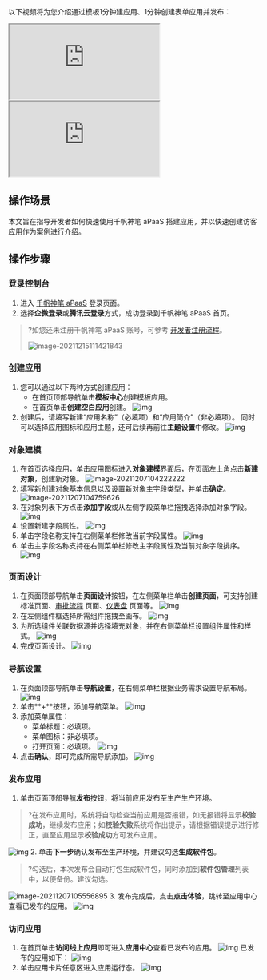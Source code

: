以下视频将为您介绍通过模板1分钟建应用、1分钟创建表单应用并发布：
<div class="doc-video-mod"><iframe src="https://cloud.tencent.com/edu/learning/quick-play/3565-61835?source=gw.doc.media&withPoster=1&notip=1" ></iframe></div>
<div class="doc-video-mod"><iframe src="https://cloud.tencent.com/edu/learning/quick-play/3565-61836?source=gw.doc.media&withPoster=1&notip=1"></iframe></div>

## 操作场景

本文旨在指导开发者如何快速使用千帆神笔 aPaaS 搭建应用，并以快速创建访客应用作为案例进行介绍。

## 操作步骤

### 登录控制台

1. 进入 [千帆神笔 aPaaS](https://apaas-pro.cloud.tencent.com/sign/in) 登录页面。
2. 选择**企微登录**或**腾讯云登录**方式，成功登录到千帆神笔 aPaaS 首页。

> ?如您还未注册千帆神笔 aPaaS 账号，可参考 [开发者注册流程](https://cloud.tencent.com/document/product/1365/68054)。
>
> ![image-20211215111421843](https://qcloudimg.tencent-cloud.cn/raw/b35c2de386ebf64db711aa28cd199519.png)



### 创建应用

1. 您可以通过以下两种方式创建应用：
   - 在首页顶部导航单击**模板中心**创建模板应用。
   - 在首页单击**创建空白应用**创建。
     ![img](https://qcloudimg.tencent-cloud.cn/raw/68ff08563172a768863cc85db48a5315.png)
2. 创建后，请填写新建“应用名称”（必填项）和“应用简介”（非必填项）。
   同时可以选择应用图标和应用主题，还可后续再前往**主题设置**中修改。
   ![img](https://qcloudimg.tencent-cloud.cn/raw/71cf9c80b343a17215e48d74f694cb0a.png)

### 对象建模

1. 在首页选择应用，单击应用图标进入**对象建模**界面后，在页面左上角点击**新建对象**，创建新对象。
![image-20211207104222222](https://qcloudimg.tencent-cloud.cn/raw/0affb1ce0a4bb2b546f7fc53d6eeca25.png)
2. 填写新创建对象基本信息以及设置新对象主字段类型，并单击**确定**。
![image-20211207104759626](https://qcloudimg.tencent-cloud.cn/raw/489692cf86775469a2ab486db8832a2c.png)
3. 在对象列表下方点击**添加字段**或从左侧字段菜单栏拖拽选择添加对象字段。
![img](https://qcloudimg.tencent-cloud.cn/raw/453a713de7b26c873ff7b043ee524523.png)
4. 设置新建字段属性。
![img](https://qcloudimg.tencent-cloud.cn/raw/0b7453570b9b06bf28c8a05b74eae64d.png)
5. 单击字段名称支持在右侧菜单栏修改当前字段属性。
![img](https://qcloudimg.tencent-cloud.cn/raw/e0154b771c13377f20fb0232aee12f69.png)
6. 单击主字段名称支持在右侧菜单栏修改主字段属性及当前对象字段排序。
![img](https://qcloudimg.tencent-cloud.cn/raw/f5c5a787224751bae9b04bff03d4dd43.png)

### 页面设计

1. 在页面顶部导航单击**页面设计**按钮，在左侧菜单栏单击**创建页面**，可支持创建标准页面、[审批流程](https://cloud.tencent.com/document/product/1365/67922) 页面、[仪表盘](https://cloud.tencent.com/document/product/1365/68024) 页面等。
![img](https://qcloudimg.tencent-cloud.cn/raw/991f4bf0837a578fdce9af368c48bd7f.png)
2. 在左侧组件框选择所需组件拖拽至画布。
![img](https://qcloudimg.tencent-cloud.cn/raw/e1ccc0c016f27c43325f79a779dee832.png)
3. 为所选组件关联数据源并选择填充对象，并在右侧菜单栏设置组件属性和样式。
![img](https://qcloudimg.tencent-cloud.cn/raw/9c9cefeaae0efe34dfe6098228083890.png)
4. 完成页面设计。
 ![img](https://qcloudimg.tencent-cloud.cn/raw/080c460ffd67c513965f338152dd89b8.png)

### 导航设置

1. 在页面顶部导航单击**导航设置**，在右侧菜单栏根据业务需求设置导航布局。
![img](https://qcloudimg.tencent-cloud.cn/raw/108b061a2a0f78bf8fa2223f628d13e5.png)
2. 单击**+**按钮，添加导航菜单。
![img](https://qcloudimg.tencent-cloud.cn/raw/a1c2fcd2c58cd3df2bc9cb6982e6d8f0.png)
3. 添加菜单属性：
	- 菜单标题：必填项。
	- 菜单图标：非必填项。
	- 打开页面：必填项。
![img](https://qcloudimg.tencent-cloud.cn/raw/0ee1ca1f9f36451b6f27c8eaea2d2529.png)
4. 点击**确认**，即可完成所需导航添加。
![img](https://qcloudimg.tencent-cloud.cn/raw/64bf324175993857464a3d6d7208641f.png)

### 发布应用

1. 单击页面顶部导航**发布**按钮，将当前应用发布至生产生产环境。
>?在发布应用时，系统将自动检查当前应用是否报错，如无报错将显示**校验成功**，继续发布应用；如**校验失败**系统将作出提示，请根据错误提示进行修正，直至应用显示**校验成功**方可发布应用。
>
![img](https://qcloudimg.tencent-cloud.cn/raw/2c4790b772af5ad4bed76c8fc5f444b2.png)
2. 单击**下一步**确认发布至生产环境，并建议勾选**生成软件包**。
>?勾选后，本次发布会自动打包生成软件包，同时添加到**软件包管理**列表中，以便备份。建议勾选。
>
![image-20211207105556895](https://qcloudimg.tencent-cloud.cn/raw/ffbd80af8d919c436b1ecf57084e4493.png)
3. 发布完成后，点击**点击体验**，跳转至应用中心查看已发布的应用。
![img](https://qcloudimg.tencent-cloud.cn/raw/68dc2d1604f707f97f964b1c73286d79.png)

### 访问应用

1. 在首页单击**访问线上应用**即可进入**应用中心**查看已发布的应用。 
![img](https://qcloudimg.tencent-cloud.cn/raw/95b548ac8fcf675f07a23d72bd3f9960.png)
已发布的应用如下：
![img](https://qcloudimg.tencent-cloud.cn/raw/f97c266c3c7c0492f6f30c2db1ef0d2d.jpg)
2. 单击应用卡片任意区进入应用运行态。
![img](https://qcloudimg.tencent-cloud.cn/raw/2056014b7aaa2415eeced5f3f0c8a32c.png)
